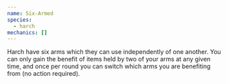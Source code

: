 ```yaml
---
name: Six-Armed
species:
  - harch
mechanics: []
---
```

Harch have six arms which they can use independently of one another. You can only gain the benefit of items held by two of your arms at any given time, and once per round you can switch which arms you are benefiting from (no action required).
